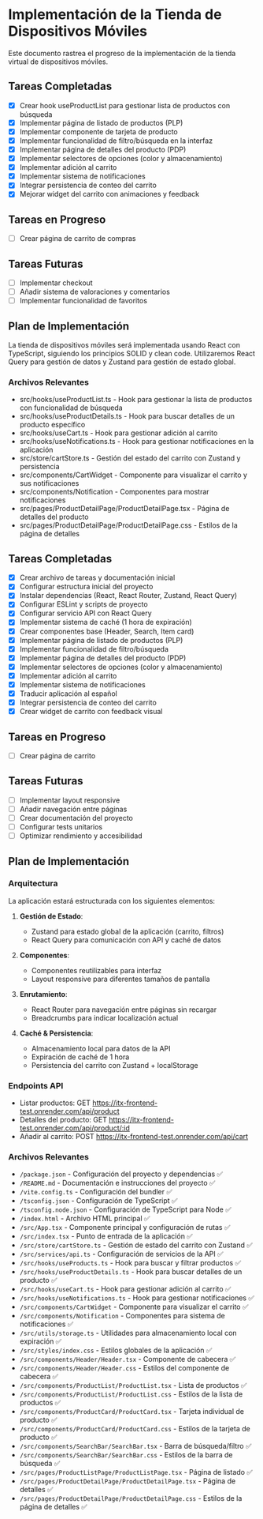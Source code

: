 # Implementación de la Tienda de Dispositivos Móviles

Este documento rastrea el progreso de la implementación de la tienda virtual de dispositivos móviles.

## Tareas Completadas

- [x] Crear hook useProductList para gestionar lista de productos con búsqueda
- [x] Implementar página de listado de productos (PLP)
- [x] Implementar componente de tarjeta de producto
- [x] Implementar funcionalidad de filtro/búsqueda en la interfaz
- [x] Implementar página de detalles del producto (PDP)
- [x] Implementar selectores de opciones (color y almacenamiento)
- [x] Implementar adición al carrito
- [x] Implementar sistema de notificaciones
- [x] Integrar persistencia de conteo del carrito
- [x] Mejorar widget del carrito con animaciones y feedback

## Tareas en Progreso

- [ ] Crear página de carrito de compras

## Tareas Futuras

- [ ] Implementar checkout
- [ ] Añadir sistema de valoraciones y comentarios
- [ ] Implementar funcionalidad de favoritos

## Plan de Implementación

La tienda de dispositivos móviles será implementada usando React con TypeScript, siguiendo los principios SOLID y clean code. Utilizaremos React Query para gestión de datos y Zustand para gestión de estado global.

### Archivos Relevantes

- src/hooks/useProductList.ts - Hook para gestionar la lista de productos con funcionalidad de búsqueda
- src/hooks/useProductDetails.ts - Hook para buscar detalles de un producto específico
- src/hooks/useCart.ts - Hook para gestionar adición al carrito
- src/hooks/useNotifications.ts - Hook para gestionar notificaciones en la aplicación
- src/store/cartStore.ts - Gestión del estado del carrito con Zustand y persistencia
- src/components/CartWidget - Componente para visualizar el carrito y sus notificaciones
- src/components/Notification - Componentes para mostrar notificaciones
- src/pages/ProductDetailPage/ProductDetailPage.tsx - Página de detalles del producto
- src/pages/ProductDetailPage/ProductDetailPage.css - Estilos de la página de detalles

## Tareas Completadas

- [x] Crear archivo de tareas y documentación inicial
- [x] Configurar estructura inicial del proyecto
- [x] Instalar dependencias (React, React Router, Zustand, React Query)
- [x] Configurar ESLint y scripts de proyecto
- [x] Configurar servicio API con React Query
- [x] Implementar sistema de caché (1 hora de expiración)
- [x] Crear componentes base (Header, Search, Item card)
- [x] Implementar página de listado de productos (PLP)
- [x] Implementar funcionalidad de filtro/búsqueda
- [x] Implementar página de detalles del producto (PDP)
- [x] Implementar selectores de opciones (color y almacenamiento)
- [x] Implementar adición al carrito
- [x] Implementar sistema de notificaciones
- [x] Traducir aplicación al español
- [x] Integrar persistencia de conteo del carrito
- [x] Crear widget de carrito con feedback visual

## Tareas en Progreso

- [ ] Crear página de carrito

## Tareas Futuras

- [ ] Implementar layout responsive
- [ ] Añadir navegación entre páginas
- [ ] Crear documentación del proyecto
- [ ] Configurar tests unitarios
- [ ] Optimizar rendimiento y accesibilidad

## Plan de Implementación

### Arquitectura

La aplicación estará estructurada con los siguientes elementos:

1. **Gestión de Estado**:
   - Zustand para estado global de la aplicación (carrito, filtros)
   - React Query para comunicación con API y caché de datos

2. **Componentes**:
   - Componentes reutilizables para interfaz
   - Layout responsive para diferentes tamaños de pantalla

3. **Enrutamiento**:
   - React Router para navegación entre páginas sin recargar
   - Breadcrumbs para indicar localización actual

4. **Caché & Persistencia**:
   - Almacenamiento local para datos de la API
   - Expiración de caché de 1 hora
   - Persistencia del carrito con Zustand + localStorage

### Endpoints API

- Listar productos: GET https://itx-frontend-test.onrender.com/api/product
- Detalles del producto: GET https://itx-frontend-test.onrender.com/api/product/:id
- Añadir al carrito: POST https://itx-frontend-test.onrender.com/api/cart

### Archivos Relevantes

- `/package.json` - Configuración del proyecto y dependencias ✅
- `/README.md` - Documentación e instrucciones del proyecto ✅
- `/vite.config.ts` - Configuración del bundler ✅
- `/tsconfig.json` - Configuración de TypeScript ✅
- `/tsconfig.node.json` - Configuración de TypeScript para Node ✅
- `/index.html` - Archivo HTML principal ✅
- `/src/App.tsx` - Componente principal y configuración de rutas ✅
- `/src/index.tsx` - Punto de entrada de la aplicación ✅
- `/src/store/cartStore.ts` - Gestión de estado del carrito con Zustand ✅
- `/src/services/api.ts` - Configuración de servicios de la API ✅
- `/src/hooks/useProducts.ts` - Hook para buscar y filtrar productos ✅
- `/src/hooks/useProductDetails.ts` - Hook para buscar detalles de un producto ✅
- `/src/hooks/useCart.ts` - Hook para gestionar adición al carrito ✅
- `/src/hooks/useNotifications.ts` - Hook para gestionar notificaciones ✅
- `/src/components/CartWidget` - Componente para visualizar el carrito ✅
- `/src/components/Notification` - Componentes para sistema de notificaciones ✅
- `/src/utils/storage.ts` - Utilidades para almacenamiento local con expiración ✅
- `/src/styles/index.css` - Estilos globales de la aplicación ✅
- `/src/components/Header/Header.tsx` - Componente de cabecera ✅
- `/src/components/Header/Header.css` - Estilos del componente de cabecera ✅
- `/src/components/ProductList/ProductList.tsx` - Lista de productos ✅
- `/src/components/ProductList/ProductList.css` - Estilos de la lista de productos ✅
- `/src/components/ProductCard/ProductCard.tsx` - Tarjeta individual de producto ✅
- `/src/components/ProductCard/ProductCard.css` - Estilos de la tarjeta de producto ✅
- `/src/components/SearchBar/SearchBar.tsx` - Barra de búsqueda/filtro ✅
- `/src/components/SearchBar/SearchBar.css` - Estilos de la barra de búsqueda ✅
- `/src/pages/ProductListPage/ProductListPage.tsx` - Página de listado ✅
- `/src/pages/ProductDetailPage/ProductDetailPage.tsx` - Página de detalles ✅
- `/src/pages/ProductDetailPage/ProductDetailPage.css` - Estilos de la página de detalles ✅